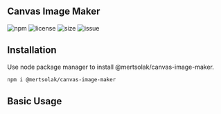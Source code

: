 ## Canvas Image Maker

![npm](https://img.shields.io/npm/v/@mertsolak/canvas-image-maker)
![license](https://img.shields.io/npm/l/@mertsolak/canvas-image-maker)
![size](https://img.shields.io/bundlephobia/min/@mertsolak/canvas-image-maker)
![issue](https://img.shields.io/github/issues/mert-solak/canvas-image-maker)

## Installation

Use node package manager to install @mertsolak/canvas-image-maker.

```bash
npm i @mertsolak/canvas-image-maker
```

## Basic Usage

```typescript

```
